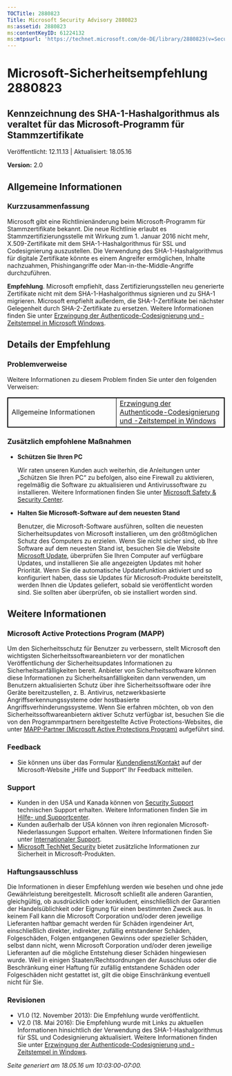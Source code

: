 ```yaml
---
TOCTitle: 2880823
Title: Microsoft Security Advisory 2880823
ms:assetid: 2880823
ms:contentKeyID: 61224132
ms:mtpsurl: 'https://technet.microsoft.com/de-DE/library/2880823(v=Security.10)'
---
```


Microsoft-Sicherheitsempfehlung 2880823
=======================================

Kennzeichnung des SHA-1-Hashalgorithmus als veraltet für das Microsoft-Programm für Stammzertifikate
----------------------------------------------------------------------------------------------------

Veröffentlicht: 12.11.13 | Aktualisiert: 18.05.16

**Version:** 2.0

Allgemeine Informationen
------------------------

### Kurzzusammenfassung

Microsoft gibt eine Richtlinienänderung beim Microsoft-Programm für Stammzertifikate bekannt. Die neue Richtlinie erlaubt es Stammzertifizierungsstelle mit Wirkung zum 1. Januar 2016 nicht mehr, X.509-Zertifikate mit dem SHA-1-Hashalgorithmus für SSL und Codesignierung auszustellen. Die Verwendung des SHA-1-Hashalgorithmus für digitale Zertifikate könnte es einem Angreifer ermöglichen, Inhalte nachzuahmen, Phishingangriffe oder Man-in-the-Middle-Angriffe durchzuführen.

**Empfehlung**. Microsoft empfiehlt, dass Zertifizierungsstellen neu generierte Zertifikate nicht mit dem SHA-1-Hashalgorithmus signieren und zu SHA-1 migrieren. Microsoft empfiehlt außerdem, die SHA-1-Zertifikate bei nächster Gelegenheit durch SHA-2-Zertifikate zu ersetzen. Weitere Informationen finden Sie unter [Erzwingung der Authenticode-Codesignierung und -Zeitstempel in Microsoft Windows](http://aka.ms/sha1).

Details der Empfehlung
----------------------

<span id="sectionToggle0"></span>
### Problemverweise

Weitere Informationen zu diesem Problem finden Sie unter den folgenden Verweisen:

 
<table style="border:1px solid black;">
<colgroup>
<col width="50%" />
<col width="50%" />
</colgroup>
<tbody>
<tr class="odd">
<td style="border:1px solid black;">Allgemeine Informationen</td>
<td style="border:1px solid black;"><a href="http://aka.ms/sha1">Erzwingung der Authenticode-Codesignierung und -Zeitstempel in Windows</a></td>
</tr>
</tbody>
</table>
  
### Zusätzlich empfohlene Maßnahmen
  
-   **Schützen Sie Ihren PC**
  
    Wir raten unseren Kunden auch weiterhin, die Anleitungen unter „Schützen Sie Ihren PC“ zu befolgen, also eine Firewall zu aktivieren, regelmäßig die Software zu aktualisieren und Antivirussoftware zu installieren. Weitere Informationen finden Sie unter [Microsoft Safety & Security Center](http://www.microsoft.com/de-de/security/default.aspx).
  
-   **Halten Sie Microsoft-Software auf dem neuesten Stand**
  
    Benutzer, die Microsoft-Software ausführen, sollten die neuesten Sicherheitsupdates von Microsoft installieren, um den größtmöglichen Schutz des Computers zu erzielen. Wenn Sie nicht sicher sind, ob Ihre Software auf dem neuesten Stand ist, besuchen Sie die Website [Microsoft Update](http://update.microsoft.com/microsoftupdate/v6/vistadefault.aspx?ln=de-de), überprüfen Sie Ihren Computer auf verfügbare Updates, und installieren Sie alle angezeigten Updates mit hoher Priorität. Wenn Sie die automatische Updatefunktion aktiviert und so konfiguriert haben, dass sie Updates für Microsoft-Produkte bereitstellt, werden Ihnen die Updates geliefert, sobald sie veröffentlicht worden sind. Sie sollten aber überprüfen, ob sie installiert worden sind.
  
Weitere Informationen  
---------------------
  
<span id="sectionToggle1"></span>
### Microsoft Active Protections Program (MAPP)
  
Um den Sicherheitsschutz für Benutzer zu verbessern, stellt Microsoft den wichtigsten Sicherheitssoftwareanbietern vor der monatlichen Veröffentlichung der Sicherheitsupdates Informationen zu Sicherheitsanfälligkeiten bereit. Anbieter von Sicherheitssoftware können diese Informationen zu Sicherheitsanfälligkeiten dann verwenden, um Benutzern aktualisierten Schutz über ihre Sicherheitssoftware oder ihre Geräte bereitzustellen, z. B. Antivirus, netzwerkbasierte Angriffserkennungssysteme oder hostbasierte Angriffsverhinderungssysteme. Wenn Sie erfahren möchten, ob von den Sicherheitssoftwareanbietern aktiver Schutz verfügbar ist, besuchen Sie die von den Programmpartnern bereitgestellte Active Protections-Websites, die unter [MAPP-Partner (Microsoft Active Protections Program)](http://technet.microsoft.com/de-de/security/dn467918) aufgeführt sind.
  
### Feedback
  
-   Sie können uns über das Formular [Kundendienst/Kontakt](http://support.microsoft.com/kb/?scid=sw;en;1257&amp;showpage=1&amp;ws=technet&amp;sd=tech) auf der Microsoft-Website „Hilfe und Support“ Ihr Feedback mitteilen.
  
### Support
  
-   Kunden in den USA und Kanada können von [Security Support](https://consumersecuritysupport.microsoft.com/default.aspx?mkt=de-de) technischen Support erhalten. Weitere Informationen finden Sie im [Hilfe- und Supportcenter](https://support.microsoft.com/de-de).  
-   Kunden außerhalb der USA können von ihren regionalen Microsoft-Niederlassungen Support erhalten. Weitere Informationen finden Sie unter [Internationaler Support](https://support2.microsoft.com/de-de/common/international.aspx).  
-   [Microsoft TechNet Security](http://technet.microsoft.com/de-de/security/default.aspx) bietet zusätzliche Informationen zur Sicherheit in Microsoft-Produkten.
  
### Haftungsausschluss
  
Die Informationen in dieser Empfehlung werden wie besehen und ohne jede Gewährleistung bereitgestellt. Microsoft schließt alle anderen Garantien, gleichgültig, ob ausdrücklich oder konkludent, einschließlich der Garantien der Handelsüblichkeit oder Eignung für einen bestimmten Zweck aus. In keinem Fall kann die Microsoft Corporation und/oder deren jeweilige Lieferanten haftbar gemacht werden für Schäden irgendeiner Art, einschließlich direkter, indirekter, zufällig entstandener Schäden, Folgeschäden, Folgen entgangenen Gewinns oder spezieller Schäden, selbst dann nicht, wenn Microsoft Corporation und/oder deren jeweilige Lieferanten auf die mögliche Entstehung dieser Schäden hingewiesen wurde. Weil in einigen Staaten/Rechtsordnungen der Ausschluss oder die Beschränkung einer Haftung für zufällig entstandene Schäden oder Folgeschäden nicht gestattet ist, gilt die obige Einschränkung eventuell nicht für Sie.
  
### Revisionen
  
-   V1.0 (12. November 2013): Die Empfehlung wurde veröffentlicht.  
-   V2.0 (18. Mai 2016): Die Empfehlung wurde mit Links zu aktuellen Informationen hinsichtlich der Verwendung des SHA-1-Hashalgorithmus für SSL und Codesignierung aktualisiert. Weitere Informationen finden Sie unter [Erzwingung der Authenticode-Codesignierung und -Zeitstempel in Windows](http://aka.ms/sha1).
  
*Seite generiert am 18.05.16 um 10:03:00-07:00.*
